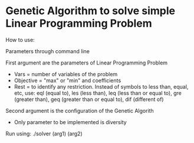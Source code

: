 # Genetic Algorithm to solve simple Linear Programming Problem

How to use:

Parameters through command line

First argument are the parameters of Linear Programming Problem
- Vars = number of variables of the problem
- Objective = "max" or "min" and coefficients
- Rest = to identify any restriction. Instead of symbols to less than, equal, etc, use: eql (equal to), les (less than), leq (less than or equal to), gre (greater than), geq (greater than or equal to), dif (different of)

Second argument is the configuration of the Genetic Algorith
- Only parameter to be implemented is diversity

Run using: ./solver (arg1) (arg2)
